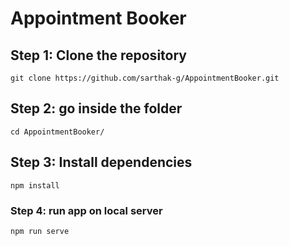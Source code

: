 # Appointment Booker

## Step 1: Clone the repository
```
git clone https://github.com/sarthak-g/AppointmentBooker.git
```

## Step 2: go inside the folder
```
cd AppointmentBooker/
```
## Step 3: Install dependencies
```
npm install
```

### Step 4: run app on local server
```
npm run serve
```
